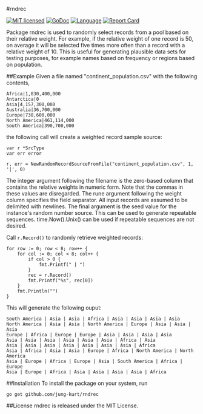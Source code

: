 #rndrec

[![MIT licensed](https://img.shields.io/badge/license-MIT-blue.svg)](https://raw.githubusercontent.com/jung-kurt/rndrec/master/LICENSE)
[![GoDoc](https://godoc.org/github.com/jung-kurt/rndrec?status.svg)](https://godoc.org/github.com/jung-kurt/rndrec)
[![Language](https://img.shields.io/badge/language-go-blue.svg)](https://golang.org/)
[![Report Card](https://goreportcard.com/badge/github.com/jung-kurt/rndrec)](https://goreportcard.com/report/github.com/jung-kurt/rndrec)

Package rndrec is used to randomly select records from a pool based on their
relative weight. For example, if the relative weight of one record is 50, on
average it will be selected five times more often than a record with a relative
weight of 10. This is useful for generating plausible data sets for testing
purposes, for example names based on frequency or regions based on population.

##Example
Given a file named "continent_population.csv" with the following contents,

```
Africa|1,030,400,000
Antarctica|0
Asia|4,157,300,000
Australia|36,700,000
Europe|738,600,000
North America|461,114,000
South America|390,700,000
```

the following call will create a weighted record sample source:

```
var r *SrcType
var err error

r, err = NewRandomRecordSourceFromFile("continent_population.csv", 1, '|', 0)
```

The integer argument following the filename is the zero-based column that
contains the relative weights in numeric form. Note that the commas in these
values are disregarded. The rune argument following the weight column specifies
the field separator. All input records are assumed to be delimited with
newlines. The final argument is the seed value for the instance's random number
source. This can be used to generate repeatable sequences. time.Now().Unix()
can be used if repeatable sequences are not desired.

Call `r.Record()` to randomly retrieve weighted records:

```
for row := 0; row < 8; row++ {
	for col := 0; col < 8; col++ {
		if col > 0 {
			fmt.Printf(" | ")
		}
		rec = r.Record()
		fmt.Printf("%s", rec[0])
	}
	fmt.Println("")
}
```

This will generate the following ouput:

```
South America | Asia | Asia | Africa | Asia | Asia | Asia | Asia
North America | Asia | Asia | North America | Europe | Asia | Asia | Asia
Europe | Africa | Europe | Europe | Asia | Asia | Asia | Asia
Asia | Asia | Asia | Asia | Asia | Asia | Africa | Asia
Asia | Asia | Asia | Asia | Asia | Asia | Asia | Africa
Asia | Africa | Asia | Asia | Europe | Africa | North America | North America
Asia | Europe | Africa | Europe | Asia | South America | Africa | Europe
Asia | Europe | Africa | Asia | Asia | Asia | Asia | Africa
```

##Installation
To install the package on your system, run

```
go get github.com/jung-kurt/rndrec
```

##License
rndrec is released under the MIT License.

